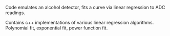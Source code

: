 Code emulates an alcohol detector, fits a curve via linear regression to ADC readings.

Contains c++ implementations of various linear regression algorithms. Polynomial fit, exponential fit, power function fit.
